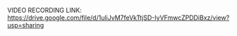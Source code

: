 VIDEO RECORDING LINK:
https://drive.google.com/file/d/1uliJvM7feVkTtjSD-IyVFmwcZPDDiBxz/view?usp=sharing
